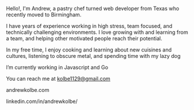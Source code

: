 Hello!, I'm Andrew, a pastry chef turned web developer from Texas who recently moved to Birmingham.

I have years of experience working in high stress, team focused, and technically challenging environments. I love growing with and learning from a team, and helping other motivated people reach their potential.

In my free time, I enjoy cooking and learning about new cuisines and cultures, listening to obscure metal, and spending time with my lazy dog

I’m currently working in Javascript and Go

You can reach me at kolbe1129@gmail.com

andrewkolbe.com

linkedin.com/in/andrewkolbe/


<!---
andkolbe/andkolbe is a ✨ special ✨ repository because its `README.md` (this file) appears on your GitHub profile.
You can click the Preview link to take a look at your changes.
--->
